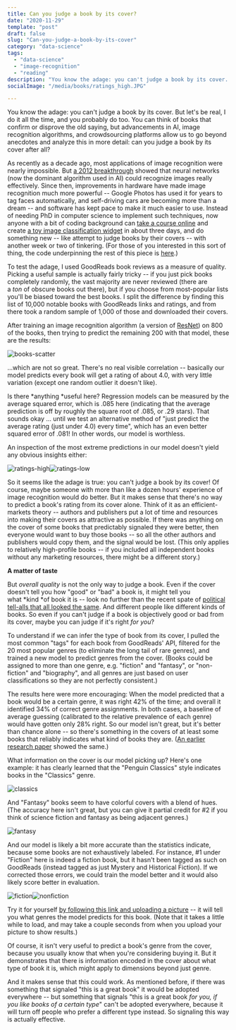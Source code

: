 ```yaml
---
title: Can you judge a book by its cover?
date: "2020-11-29"
template: "post"
draft: false
slug: "Can-you-judge-a-book-by-its-cover"
category: "data-science"
tags:
  - "data-science"
  - "image-recognition"
  - "reading"
description: "You know the adage: you can't judge a book by its cover. But let's be real, I do it all the time, and you probably do too. You can think of books that confirm or disprove the old saying, but advancements in AI, image recognition algorithms, and crowdsourcing platforms allow us to go beyond anecdotes and analyze this in more detail: can you judge a book by its cover after all?"
socialImage: "/media/books/ratings_high.JPG"

---
```


You know the adage: you can't judge a book by its cover. But let's be real, I do it all the time, and you probably do too. You can think of books that confirm or disprove the old saying, but advancements in AI, image recognition algorithms, and crowdsourcing platforms allow us to go beyond anecdotes and analyze this in more detail: can you judge a book by its cover after all?

As recently as a decade ago, most applications of image recognition were nearly impossible. But [a 2012 breakthrough](https://www.technologyreview.com/2014/09/09/171446/the-revolutionary-technique-that-quietly-changed-machine-vision-forever/) showed that neural networks (now the dominant algorithm used in AI) could recognize images really effectively. Since then, improvements in hardware have made image recognition much more powerful -- Google Photos has used it for years to tag faces automatically, and self-driving cars are becoming more than a dream -- and software has kept pace to make it much easier to use. Instead of needing PhD in computer science to implement such techniques, now anyone with a bit of coding background can [take a course online](https://course.fast.ai/) and create [a toy image classification widget](https://mybinder.org/v2/gh/whitakk/fastai_2020/master?urlpath=%2Fvoila%2Frender%2Fnbs%2F02_bear_in_production.ipynb) in about three days, and do something new -- like attempt to judge books by their covers -- with another week or two of tinkering. (For those of you interested in this sort of thing, the code underpinning the rest of this piece is [here](https://github.com/whitakk/book_covers/blob/master/book_covers_analysis.ipynb).)

To test the adage, I used GoodReads book reviews as a measure of quality. Picking a useful sample is actually fairly tricky -- if you just pick books completely randomly, the vast majority are never reviewed (there are a *ton* of obscure books out there), but if you choose from most-popular lists you'll be biased toward the best books. I split the difference by finding this list of 10,000 notable books with GoodReads links and ratings, and from there took a random sample of 1,000 of those and downloaded their covers.

After training an image recognition algorithm (a version of [ResNet](https://en.wikipedia.org/wiki/Residual_neural_network)) on 800 of the books, then trying to predict the remaining 200 with that model, these are the results: 

![books-scatter](/media/books/reviews_scatter.png)

...which are not so great. There's no real visible correlation -- basically our model predicts every book will get a rating of about 4.0, with very little variation (except one random outlier it doesn't like).

Is there *anything *useful here? Regression models can be measured by the average squared error, which is .085 here (indicating that the average prediction is off by roughly the square root of .085, or .29 stars). That sounds okay ... until we test an alternative method of "just predict the average rating (just under 4.0) every time", which has an even better squared error of .081! In other words, our model is worthless.

An inspection of the most extreme predictions in our model doesn't yield any obvious insights either:

![ratings-high](/media/books/ratings_high.JPG)![ratings-low](/media/books/ratings_low.JPG)

So it seems like the adage is true: you can't judge a book by its cover! Of course, maybe someone with more than like a dozen hours' experience of image recognition would do better. But it makes sense that there's no way to predict a book's rating from its cover alone. Think of it as an efficient-markets theory -- authors and publishers put a lot of time and resources into making their covers as attractive as possible. If there was anything on the cover of some books that predictably signaled they were better, then everyone would want to buy those books -- so all the other authors and publishers would copy them, and the signal would be lost. (This only applies to relatively high-profile books -- if you included all independent books without any marketing resources, there might be a different story.)

**A matter of taste**

But *overall quality* is not the only way to judge a book. Even if the cover doesn't tell you how "good" or "bad" a book is, it might tell you what *kind *of book it is -- look no further than the recent spate of [political tell-alls that all looked the same](https://slate.com/culture/2020/08/trump-political-book-covers-trend-sith-lord-palette.html). And different people like different kinds of books. So even if you can't judge if a book is objectively good or bad from its cover, maybe you can judge if it's right *for you*?

To understand if we can infer the type of book from its cover, I pulled the most common "tags" for each book from GoodReads' API, filtered for the 20 most popular genres (to eliminate the long tail of rare genres), and trained a new model to predict genres from the cover. (Books could be assigned to more than one genre, e.g. "fiction" and "fantasy", or "non-fiction" and "biography", and all genres are just based on user classifications so they are not perfectly consistent.)

The results here were more encouraging: When the model predicted that a book would be a certain genre, it was right 42% of the time; and overall it identified 34% of correct genre assignments. In both cases, a baseline of average guessing (calibrated to the relative prevalence of each genre) would have gotten only 28% right. So our model isn't great, but it's better than chance alone -- so there's something in the covers of at least some books that reliably indicates what kind of books they are. ([An earlier research paper](https://www.technologyreview.com/2016/11/07/69700/deep-neural-network-learns-to-judge-books-by-their-covers/#:~:text=A%20machine%2Dvision%20algorithm%20can,to%20design%20the%20covers%20themselves.&text=The%20idiom%20%E2%80%9Cnever%20judge%20a,by%20the%20way%20it%20looks.) showed the same.) 

What information on the cover is our model picking up? Here's one example: it has clearly learned that the "Penguin Classics" style indicates books in the "Classics" genre.

![classics](media/books/classics.JPG)

And "Fantasy" books seem to have colorful covers with a blend of hues. (The accuracy here isn't great, but you can give it partial credit for #2 if you think of science fiction and fantasy as being adjacent genres.)

![fantasy](media/books/fantasy.JPG)

And our model is likely a bit more accurate than the statistics indicate, because some books are not exhaustively labeled. For instance, #1 under "Fiction" here is indeed a fiction book, but it hasn't been tagged as such on GoodReads (instead tagged as just Mystery and Historical Fiction). If we corrected those errors, we could train the model better and it would also likely score better in evaluation.

![fiction](media/books/fiction.JPG)![nonfiction](media/books/nonfiction.JPG)

Try it for yourself [by following this link and uploading a picture](https://mybinder.org/v2/gh/whitakk/book_covers/master?urlpath=voila%2Frender%2Fbook_genre_predictor.ipynb) -- it will tell you what genres the model predicts for this book. (Note that it takes a little while to load, and may take a couple seconds from when you upload your picture to show results.)

Of course, it isn't very useful to predict a book's genre from the cover, because you usually know that when you're considering buying it. But it demonstrates that there is information encoded in the cover about what type of book it is, which might apply to dimensions beyond just genre.

And it makes sense that this could work. As mentioned before, if there was something that signaled "this is a great book" it would be adopted everywhere -- but something that signals "this is a great book *for you,* *if you like books of a certain type*" can't be adopted everywhere, because it will turn off people who prefer a different type instead. So signaling this way is actually effective.